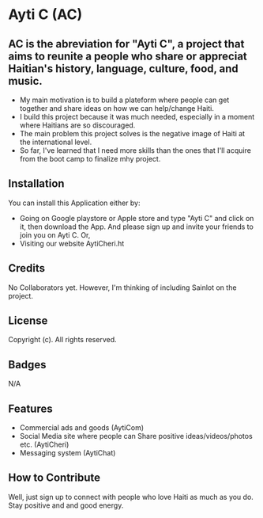 # Ayti C (AC)

## AC is the abreviation for "Ayti C", a project that aims to reunite a people who share or appreciat Haitian's history, language, culture, food, and music.
- My main motivation is to build a plateform where people can get together and share ideas on how we can help/change Haiti.
- I build this project because it was much needed, especially in a moment where Haitians are so discouraged.
- The main problem this project solves is the negative image of Haiti at the international level.
- So far, I've learned that I need more skills than the ones that I'll acquire from the boot camp to finalize mhy project.

## Installation

You can install this Application either by: 
- Going on Google playstore or Apple store and type "Ayti C" and click on it, then download the App. And please sign up and invite your friends to join you on Ayti C. Or,
- Visiting our website AytiCheri.ht

## Credits

No Collaborators yet. However, I'm thinking of including Sainlot on the project.

## License

Copyright (c). All rights reserved.

## Badges

N/A

## Features

- Commercial ads and goods (AytiCom)
- Social Media site where people can Share positive ideas/videos/photos etc. (AytiCheri)
- Messaging system (AytiChat)

## How to Contribute 

Well, just sign up to connect with people who love Haiti as much as you do. Stay positive and and good energy.